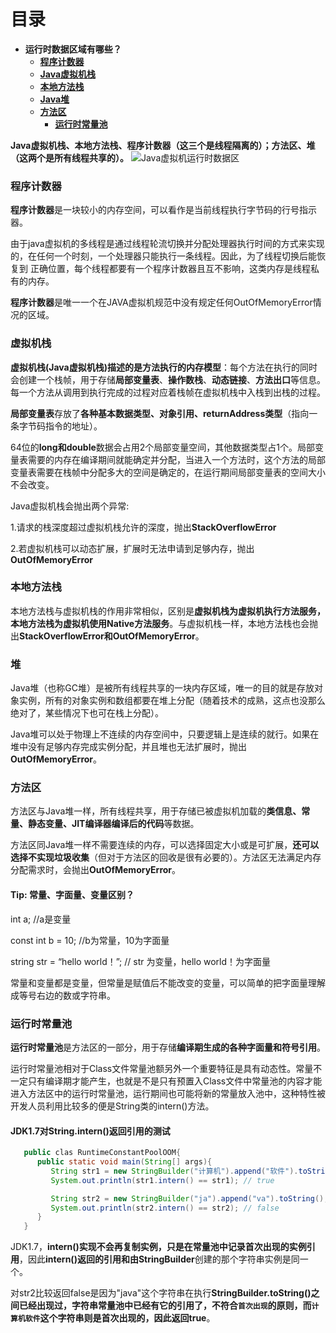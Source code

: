 # 目录
* **运行时数据区域有哪些？**
    * [**程序计数器**](#程序计数器)
    * [**Java虚拟机栈**](#虚拟机栈)
    * [**本地方法栈**](#本地方法栈)
    * [**Java堆**](#堆)
    * [**方法区**](#方法区)
         * [**运行时常量池**](#运行时常量池)

**Java虚拟机栈、本地方法栈、程序计数器（这三个是线程隔离的）；方法区、堆（这两个是所有线程共享的）。**
![](/Learning-Journery/images/1.png "Java虚拟机运行时数据区")
### 程序计数器
**程序计数器**是一块较小的内存空间，可以看作是当前线程执行字节码的行号指示器。

由于java虚拟机的多线程是通过线程轮流切换并分配处理器执行时间的方式来实现的，在任何一个时刻，一个处理器只能执行一条线程。因此，为了线程切换后能恢复到
正确位置，每个线程都要有一个程序计数器且互不影响，这类内存是线程私有的内存。

**程序计数器**是唯一一个在JAVA虚拟机规范中没有规定任何OutOfMemoryError情况的区域。
### 虚拟机栈
**虚拟机栈(Java虚拟机栈)描述的是方法执行的内存模型**：每个方法在执行的同时会创建一个栈帧，用于存储**局部变量表**、**操作数栈**、**动态链接**、**方法出口**等信息。每一个方法从调用到执行完成的过程对应着栈帧在虚拟机栈中入栈到出栈的过程。

**局部变量表**存放了**各种基本数据类型、对象引用、returnAddress类型**（指向一条字节码指令的地址）。

64位的**long和double**数据会占用2个局部变量空间，其他数据类型占1个。局部变量表需要的内存在编译期间就能确定并分配，当进入一个方法时，这个方法的局部变量表需要在栈帧中分配多大的空间是确定的，在运行期间局部变量表的空间大小不会改变。

Java虚拟机栈会抛出两个异常:

1.请求的栈深度超过虚拟机栈允许的深度，抛出**StackOverflowError**

2.若虚拟机栈可以动态扩展，扩展时无法申请到足够内存，抛出**OutOfMemoryError**
### 本地方法栈
本地方法栈与虚拟机栈的作用非常相似，区别是**虚拟机栈为虚拟机执行方法服务，本地方法栈为虚拟机使用Native方法服务**。与虚拟机栈一样，本地方法栈也会抛出**StackOverflowError和OutOfMemoryError**。
### 堆
Java堆（也称GC堆）是被所有线程共享的一块内存区域，唯一的目的就是存放对象实例，所有的对象实例和数组都要在堆上分配（随着技术的成熟，这点也没那么绝对了，某些情况下也可在栈上分配）。

Java堆可以处于物理上不连续的内存空间中，只要逻辑上是连续的就行。如果在堆中没有足够内存完成实例分配，并且堆也无法扩展时，抛出**OutOfMemoryError**。
### 方法区
方法区与Java堆一样，所有线程共享，用于存储已被虚拟机加载的**类信息、常量、静态变量、JIT编译器编译后的代码**等数据。

方法区同Java堆一样不需要连续的内存，可以选择固定大小或是可扩展，**还可以选择不实现垃圾收集**（但对于方法区的回收是很有必要的）。方法区无法满足内存分配需求时，会抛出**OutOfMemoryError**。
#### Tip: 常量、字面量、变量区别？
int a; //a是变量

const int b = 10; //b为常量，10为字面量

string str = “hello world！”; // str 为变量，hello world！为字面量

常量和变量都是变量，但常量是赋值后不能改变的变量，可以简单的把字面量理解成等号右边的数或字符串。
### 运行时常量池
**运行时常量池**是方法区的一部分，用于存储**编译期生成的各种字面量和符号引用**。

运行时常量池相对于Class文件常量池额另外一个重要特征是具有动态性。常量不一定只有编译期才能产生，也就是不是只有预置入Class文件中常量池的内容才能进入方法区中的运行时常量池，运行期间也可能将新的常量放入池中，这种特性被开发人员利用比较多的便是String类的intern()方法。
#### JDK1.7对String.intern()返回引用的测试
```java
   public clas RuntimeConstantPoolOOM{
      public static void main(String[] args){
         String str1 = new StringBuilder("计算机").append("软件").toString();
         System.out.println(str1.intern() == str1); // true

         String str2 = new StringBuilder("ja").append("va").toString();
         System.out.println(str2.intern() == str2); // false
      }
   }
```
JDK1.7，**intern()实现不会再复制实例，只是在常量池中记录首次出现的实例引用**，因此**intern()**返回的引用和由**StringBuilder**创建的那个字符串实例是同一个。

对str2比较返回false是因为"java"这个字符串在执行**StringBuilder.toString()**之间已经出现过，字符串常量池中已经有它的引用了，不符合`首次出现`的原则，而`计算机软件`这个字符串则是首次出现的，因此返回**true**。




